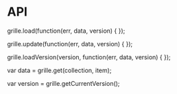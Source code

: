 # API

grille.load(function(err, data, version) {
});

grille.update(function(err, data, version) {
});

grille.loadVersion(version, function(err, data, version) {
});

var data = grille.get(collection, item);

var version = grille.getCurrentVersion();
